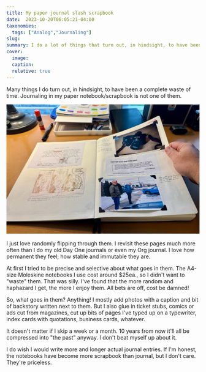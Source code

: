 ```yaml
---
title: My paper journal slash scrapbook
date:  2023-10-20T06:05:21-04:00
taxonomies:
  tags: ["Analog","Journaling"]
slug: 
summary: I do a lot of things that turn out, in hindsight, to have been a complete waste of time. Journaling in my paper notebook/scrapbook is not one of them.
cover:
  image: 
  caption: 
  relative: true
---
```



Many things I do turn out, in hindsight, to have been a complete waste of time. Journaling in my paper notebook/scrapbook is not one of them. 

![A page from February, 2023](journal.jpg "A page from February, 2023")

I just love randomly flipping through them. I revisit these pages much more often than I do my old Day One journals or even my Org journal. I love how permanent they feel; how stable and immutable they are.

At first I tried to be precise and selective about what goes in them. The A4-size Moleskine notebooks I use cost around $25ea., so I didn't want to "waste" them. That was silly. I've found that the more random and haphazard I get, the more I enjoy them. All bets are off, cost be damned!

So, what goes in them? Anything! I mostly add photos with a caption and bit of backstory written next to them. But I also glue in ticket stubs, comics or ads cut from magazines, cut up bits of pages I've typed up on a typewriter, index cards with quotations, business cards, whatever. 

It doesn't matter if I skip a week or a month. 10 years from now it'll all be compressed into "the past" anyway. I don't beat myself up about it.

I do wish I would write more and longer actual journal entries. If I'm honest, the notebooks have become more scrapbook than journal, but I don't care. They're priceless.

